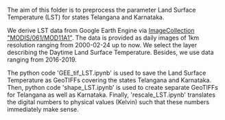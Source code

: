 The aim of this folder is to preprocess the parameter Land Surface Temperature (LST) for states Telangana and Karnataka. 

We derive LST data from Google Earth Engine via [ImageCollection "MODIS/061/MOD11A1"](https://doi.org/10.5067/MODIS/MOD11A1.061). 
The data is provided as daily images of 1km resolution ranging from 2000-02-24 up to now. We select the layer describing the Daytime Land Surface Temperature.
Besides, we use data ranging from 2016-2019.

The python code 'GEE_tif_LST.ipynb' is used to save the Land Surface Temperature as GeoTIFFs covering the states Telangana and Karnataka. 
Then, python code 'shape_LST.ipynb' is used to create separate GeoTIFFs for Telangana as well as Karnataka. 
Finally, 'rescale_LST.ipynb' translates the digital numbers to physical values (Kelvin) such that these numbers immediately make sense.

